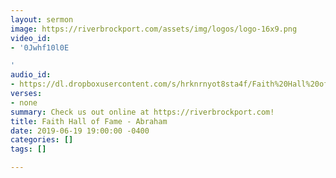 ```yaml
---
layout: sermon
image: https://riverbrockport.com/assets/img/logos/logo-16x9.png
video_id:
- '0Jwhf10l0E

'
audio_id:
- https://dl.dropboxusercontent.com/s/hrknrnyot8sta4f/Faith%20Hall%20of%20Fame%20-%20Abraham.mp3?dl=0
verses:
- none
summary: Check us out online at https://riverbrockport.com!
title: Faith Hall of Fame - Abraham
date: 2019-06-19 19:00:00 -0400
categories: []
tags: []

---
```

